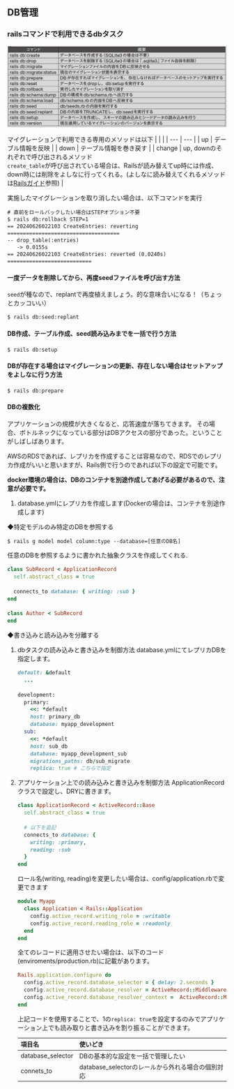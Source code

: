 ## DB管理

### railsコマンドで利用できるdbタスク

![Railsコマンドで実行できるDBタスク一覧](/public//images/db-tasks.png)

マイグレーションで利用できる専用のメソッドは以下
| | |
| --- | --- |
| up | デーブル情報を反映 |
| down | テーブル情報を巻き戻す |
| change | up, downのそれぞれで呼び出されるメソッド<br>`create_table`が呼び出されている場合は、Railsが読み替えてup時には作成、down時には削除をよしなに行ってくれる。(よしなに読み替えてくれるメソッドは[Railsガイド](https://railsguides.jp/active_record_migrations.html#change%E3%83%A1%E3%82%BD%E3%83%83%E3%83%89%E3%82%92%E4%BD%BF%E3%81%86)参照) |

実施したマイグレーションを取り消したい場合は、以下コマンドを実行

```
# 直前をロールバックしたい場合はSTEPオプション不要
$ rails db:rollback STEP=1
== 20240626022103 CreateEntries: reverting ====================================
-- drop_table(:entries)
   -> 0.0155s
== 20240626022103 CreateEntries: reverted (0.0240s) ===========================
```


#### 一度データを削除してから、再度seedファイルを呼び出す方法

`seed`が種なので、replantで再度植えましょう。的な意味合いになる！（ちょっとカッコいい）

```
$ rails db:seed:replant
```

#### DB作成、テーブル作成、seed読み込みまでを一括で行う方法

```
$ rails db:setup
```

#### DBが存在する場合はマイグレーションの更新、存在しない場合はセットアップをよしなに行う方法

```
$ rails db:prepare
```

#### DBの複数化

アプリケーションの規模が大きくなると、応答速度が落ちてきます。
その場合、ボトルネックになっている部分はDBアクセスの部分であった。ということがしばしばあります。

AWSのRDSであれば、レプリカを作成することは容易なので、RDSでのレプリカ作成がいいと思いますが、Rails側で行うのであれば以下の設定で可能です。

**docker環境の場合は、DBのコンテナを別途作成してあげる必要があるので、注意が必要です。**

1. database.ymlにレプリカを作成します(Dockerの場合は、コンテナを別途作成します)

◆特定モデルのみ特定のDBを参照する

```
$ rails g model model column:type --database=[任意のDB名]
```

任意のDBを参照するように書かれた抽象クラスを作成してくれる.
~~~~Ruby
class SubRecord < ApplicationRecord
  self.abstract_class = true

  connects_to database: { writing: :sub }
end

class Author < SubRecord
end
~~~~

◆書き込みと読み込みを分離する

1. dbタスクの読み込みと書き込みを制御方法
  database.ymlにてレプリカDBを指定します。
    ~~~~Ruby
    default: &default
      ...

    development:
      primary:
        <<: *default
        host: primary_db
        database: myapp_development
      sub:
        <<: *default
        host: sub_db
        database: myapp_development_sub
        migrations_paths: db/sub_migrate
        replica: true # こちらで指定
    ~~~~

2. アプリケーション上での読み込みと書き込みを制御方法
  ApplicationRecordクラスで設定し、DRYに書きます。
    ~~~~Ruby
    class ApplicationRecord < ActiveRecord::Base
      self.abstract_class = true

      # 以下を追記
      connects_to database: {
        writing: :primary,
        reading: :sub
      }
    end
    ~~~~

    ロール名(writing, reading)を変更したい場合は、config/application.rbで変更できます
      ~~~~Ruby
      module Myapp
        class Application < Rails::Application
          config.active_record.writing_role = :writable
          config.active_record.reading_role = :readonly
        end
      end  
      ~~~~

    全てのレコードに適用させたい場合は、以下のコード(enviroments/production.rb)に記載があります。
      ~~~~Ruby
      Rails.application.configure do
        config.active_record.database_selector = { delay: 2.seconds }
        config.active_record.database_resolver = ActiveRecord::Middleware::DatabaseSelector::Resolver
        config.active_record.database_resolver_context =  ActiveRecord::Middleware::DatabaseSelector::Resolver::Session
      end
      ~~~~

    上記コードを使用することで、1の`replica: true`を設定するのみでアプリケーション上でも読み取りと書き込みを割り振ることができます。

    | 項目名 | 使いどき |
    | --- | --- |
    | database_selector | DBの基本的な設定を一括で管理したい |
    | connets_to | database_selectorのレールから外れる場合の個別対応 |
